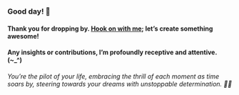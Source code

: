 
###   Good day! 👋
####    Thank you for dropping by. <a href ="mailto:amicableycot@gmail.com">Hook on with me</a>; let’s create something awesome!
####     Any insights or contributions, I’m profoundly receptive and attentive. (~_^)
######         You’re the pilot of your life, embracing the thrill of each moment as time soars by, steering towards your dreams with unstoppable determination. 🚀😄
<!--
- **lewiskirori/lewiskirori** is a ✨ _special_ ✨ repository!
- 🔭 I’m currently working on ...
- 👯 I’m looking to collaborate on ...
- 🤔 I’m looking for help with ...
- 💬 Ask me about ...
- 📫 How to reach me: ...
- 😄 Pronouns: ...
- ⚡ Fun fact: ...
- Avant-garde || forward-looking || progressive || revolutionary || ...
- Allied: the company && affiliated || working together with && Skilled craftsmanship allied to advanced technology.
- SOftware ARchitect ASpirant.
- The Future and the Present.
-->                                                     
